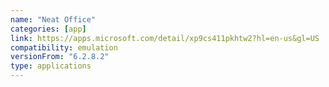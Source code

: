 ```yaml
---
name: "Neat Office"
categories: [app]
link: https://apps.microsoft.com/detail/xp9cs411pkhtw2?hl=en-us&gl=US
compatibility: emulation
versionFrom: "6.2.8.2"
type: applications
---
```


